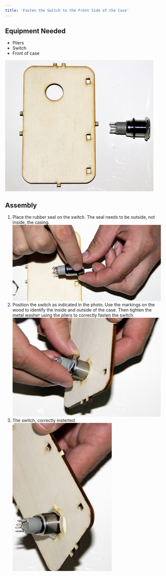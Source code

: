 ```yaml
---
title: 'Fasten the Switch to the Front Side of the Case'
---
```


## Equipment Needed
- Pliers
- Switch
- Front of case

![](_MG_5282.JPG)

## Assembly

1. Place the rubber seal on the switch. The seal needs to be outside, not inside, the casing.    
    ![](_MG_5284.JPG)  
2. Position the switch as indicated in the photo.  Use the markings on the wood to identify the inside and outside of the case. Then tighten the metal washer using the pliers to correctly fasten the switch.     
    ![](_MG_5285.JPG)  
3. The switch, correctly insterted.     
    ![](_MG_5286.JPG)  



